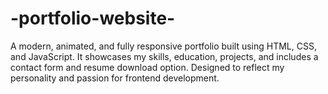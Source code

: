 # -portfolio-website-
A modern, animated, and fully responsive portfolio built using HTML, CSS, and JavaScript. It showcases my skills, education, projects, and includes a contact form and resume download option. Designed to reflect my personality and passion for frontend development.
